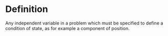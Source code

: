 # Definition

Any independent variable in a problem which must be specified to define
a condition of state, as for example a component of position.
